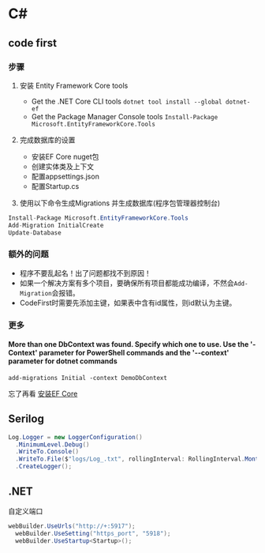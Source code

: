 # C\#

## code first

### 步骤

1. 安装 Entity Framework Core tools
   - Get the .NET Core CLI tools
   `dotnet tool install --global dotnet-ef`
   - Get the Package Manager Console tools
   `Install-Package Microsoft.EntityFrameworkCore.Tools`

2. 完成数据库的设置
   - 安装EF Core nuget包
   - 创建实体类及上下文
   - 配置appsettings.json
   - 配置Startup.cs

3. 使用以下命令生成Migrations 并生成数据库(程序包管理器控制台)

```c#
Install-Package Microsoft.EntityFrameworkCore.Tools
Add-Migration InitialCreate
Update-Database
```

### 额外的问题

- 程序不要乱起名！出了问题都找不到原因！
- 如果一个解决方案有多个项目，要确保所有项目都能成功编译，不然会`Add-Migration`会报错。
- CodeFirst时需要先添加主键，如果表中含有id属性，则id默认为主键。

### 更多

#### More than one DbContext was found. Specify which one to use. Use the '-Context' parameter for PowerShell commands and the '--context' parameter for dotnet commands

```shell
add-migrations Initial -context DemoDbContext
```

忘了再看 [安装EF Core](https://docs.microsoft.com/zh-cn/ef/core/get-started/overview/install)

## Serilog

```cs
Log.Logger = new LoggerConfiguration()
  .MinimumLevel.Debug()
  .WriteTo.Console()
  .WriteTo.File($"logs/Log_.txt", rollingInterval: RollingInterval.Month)
  .CreateLogger();
```

## .NET

自定义端口

```cs
webBuilder.UseUrls("http://+:5917");
  webBuilder.UseSetting("https_port", "5918");
  webBuilder.UseStartup<Startup>();
```
